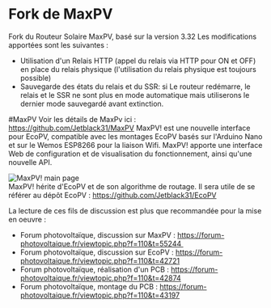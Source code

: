 # Fork de MaxPV
Fork du Routeur Solaire MaxPV, basé sur la version 3.32
Les modifications apportées sont les suivantes :

* Utilisation d'un Relais HTTP (appel du relais via HTTP pour ON et OFF) en place du relais physique (l'utilisation du relais physique est toujours possible)
* Sauvegarde des états du relais et du SSR: si Le routeur redémarre, le relais et le SSR ne sont plus en mode automatique mais utiliserons le dernier mode sauvegardé avant extinction.

#MaxPV
Voir les détails de MaxPv ici : https://github.com/Jetblack31/MaxPV
MaxPV! est une nouvelle interface pour EcoPV, compatible avec les montages EcoPV basés sur l'Arduino Nano et sur le Wemos ESP8266 pour la liaison Wifi. MaxPV! apporte une interface Web de configuration et de visualisation du fonctionnement, ainsi qu'une nouvelle API.

![MaxPV! main page](images/mainpage.png)  
MaxPV! hérite d'EcoPV et de son algorithme de routage. Il sera utile de se référer au dépôt EcoPV : https://github.com/Jetblack31/EcoPV

La lecture de ces fils de discussion est plus que recommandée pour la mise en oeuvre :  
* Forum photovoltaïque, discussion sur MaxPV : https://forum-photovoltaique.fr/viewtopic.php?f=110&t=55244 
* Forum photovoltaïque, discussion sur EcoPV : https://forum-photovoltaique.fr/viewtopic.php?f=110&t=42721  
* Forum photovoltaïque, réalisation d'un PCB : https://forum-photovoltaique.fr/viewtopic.php?f=110&t=42874  
* Forum photovoltaïque, montage du PCB : https://forum-photovoltaique.fr/viewtopic.php?f=110&t=43197  
